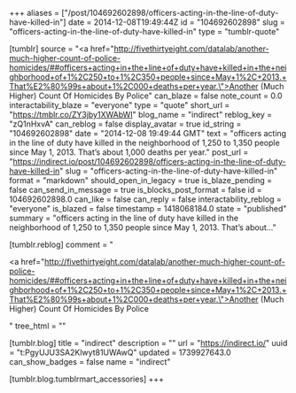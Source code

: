 +++
aliases = ["/post/104692602898/officers-acting-in-the-line-of-duty-have-killed-in"]
date = 2014-12-08T19:49:44Z
id = "104692602898"
slug = "officers-acting-in-the-line-of-duty-have-killed-in"
type = "tumblr-quote"

[tumblr]
source = "<a href=\"http://fivethirtyeight.com/datalab/another-much-higher-count-of-police-homicides/##officers+acting+in+the+line+of+duty+have+killed+in+the+neighborhood+of+1%2C250+to+1%2C350+people+since+May+1%2C+2013.+That%E2%80%99s+about+1%2C000+deaths+per+year.\">Another (Much Higher) Count Of Homicides By Police</a>"
can_blaze = false
note_count = 0.0
interactability_blaze = "everyone"
type = "quote"
short_url = "https://tmblr.co/ZY3jby1XWAbWI"
blog_name = "indirect"
reblog_key = "zQ1nHxvA"
can_reblog = false
display_avatar = true
id_string = "104692602898"
date = "2014-12-08 19:49:44 GMT"
text = "officers acting in the line of duty have killed in the neighborhood of 1,250 to 1,350 people since May 1, 2013. That’s about 1,000 deaths per year."
post_url = "https://indirect.io/post/104692602898/officers-acting-in-the-line-of-duty-have-killed-in"
slug = "officers-acting-in-the-line-of-duty-have-killed-in"
format = "markdown"
should_open_in_legacy = true
is_blaze_pending = false
can_send_in_message = true
is_blocks_post_format = false
id = 104692602898.0
can_like = false
can_reply = false
interactability_reblog = "everyone"
is_blazed = false
timestamp = 1418068184.0
state = "published"
summary = "officers acting in the line of duty have killed in the neighborhood of 1,250 to 1,350 people since May 1, 2013. That’s about..."

[tumblr.reblog]
comment = "<p><a href=\"http://fivethirtyeight.com/datalab/another-much-higher-count-of-police-homicides/##officers+acting+in+the+line+of+duty+have+killed+in+the+neighborhood+of+1%2C250+to+1%2C350+people+since+May+1%2C+2013.+That%E2%80%99s+about+1%2C000+deaths+per+year.\">Another (Much Higher) Count Of Homicides By Police</a></p>"
tree_html = ""

[tumblr.blog]
title = "indirect"
description = ""
url = "https://indirect.io/"
uuid = "t:PgyUJU3SA2Klwyt81UWAwQ"
updated = 1739927643.0
can_show_badges = false
name = "indirect"

[tumblr.blog.tumblrmart_accessories]
+++
